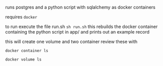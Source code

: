 runs postgres and a python script with sqlalchemy as docker containers

requires `docker` 

to run execute the file run.sh
`sh run.sh`
this rebuilds the docker container containing the python script in app/ and prints out an example record

this will create one volume and two container 
review these with 

`docker container ls`

`docker volume ls`
